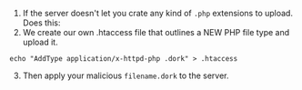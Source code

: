 1. If the server doesn't let you crate any kind of `.php` extensions to upload. Does this:
2. We create our own .htaccess file that outlines a NEW PHP file type and upload it.
```
echo "AddType application/x-httpd-php .dork" > .htaccess
```
3. Then apply your malicious `filename.dork` to the server.
